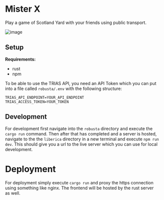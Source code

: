 # Mister X
Play a game of Scotland Yard with your friends using public transport.

![image](https://github.com/Lila-Kuhlt/mister-x/assets/21245806/1170547b-d7e2-4bb1-937f-acad2c609984)


## Setup
**Requirements:**
- rust
- npm

To be able to use the TRIAS API, you need an API Token which you can put into a file called `robusta/.env` with the following structure:
```
TRIAS_API_ENDPOINT=YOUR_API_ENDPOINT
TRIAS_ACCESS_TOKEN=YOUR_TOKEN
```


## Development
For development first navigate into the `robusta` directory and execute the `cargo run` command.
Then after that has completed and a server is hosted, navigate to the the `liberica` directory in a new terminal and execute `npm run dev`.
This should give you a url to the live server which you can use for local development.

# Deployment
For deployment simply execute `cargo run` and proxy the https connection using something like nginx. The frontend will be hosted by the rust server as well.
